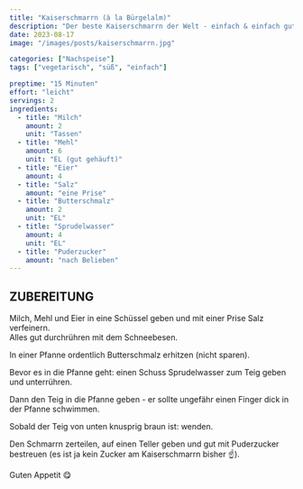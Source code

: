 ```yaml
---
title: "Kaiserschmarrn (à la Bürgelalm)"
description: "Der beste Kaiserschmarrn der Welt - einfach & einfach gut!"
date: 2023-08-17
image: "/images/posts/kaiserschmarrn.jpg"

categories: ["Nachspeise"]
tags: ["vegetarisch", "süß", "einfach"]

preptime: "15 Minuten"
effort: "leicht"
servings: 2
ingredients:
  - title: "Milch"
    amount: 2
    unit: "Tassen"
  - title: "Mehl"
    amount: 6
    unit: "EL (gut gehäuft)"
  - title: "Eier"
    amount: 4
  - title: "Salz"
    amount: "eine Prise"
  - title: "Butterschmalz"
    amount: 2
    unit: "EL"
  - title: "Sprudelwasser"
    amount: 4
    unit: "EL"
  - title: "Puderzucker"
    amount: "nach Belieben"
---
```


## ZUBEREITUNG

Milch, Mehl und Eier in eine Schüssel geben und mit einer Prise Salz verfeinern.  
Alles gut durchrühren mit dem Schneebesen.

In einer Pfanne ordentlich Butterschmalz erhitzen (nicht sparen).

Bevor es in die Pfanne geht: einen Schuss Sprudelwasser zum Teig geben und unterrühren.

Dann den Teig in die Pfanne geben - er sollte ungefähr einen Finger dick in der Pfanne schwimmen.

Sobald der Teig von unten knusprig braun ist: wenden.

Den Schmarrn zerteilen, auf einen Teller geben und gut mit Puderzucker bestreuen (es ist ja kein Zucker am Kaiserschmarrn bisher ☝️).

Guten Appetit 😋
